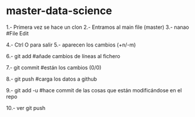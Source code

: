 # master-data-science


1.- Primera vez se hace un clon
2.- Entramos al main file (master)
3.- nanao #File Edit

4.- Ctrl O para salir
5.- aparecen los cambios (+n/-m)

6.- git add #añade cambios de líneas al fichero

7.- git commit  #están los cambios (0/0)

8.- git push #carga los datos a github

9.- git add -u  #hace commit de las cosas que están modificándose en el repo

10.- ver git push
